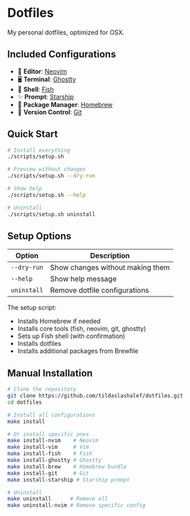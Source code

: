 # Dotfiles

My personal dotfiles, optimized for OSX.

## Included Configurations

- 📝 **Editor**: [Neovim](https://neovim.io/)
- 🖥️ **Terminal**: [Ghostty](https://ghostty.org/)
- 🐠 **Shell**: [Fish](https://fishshell.com/)
- ✨ **Prompt**: [Starship](https://starship.rs/)
- 🍺 **Package Manager**: [Homebrew](https://brew.sh/)
- 🔀 **Version Control**: [Git](https://git-scm.com/)

## Quick Start

```bash
# Install everything
./scripts/setup.sh

# Preview without changes
./scripts/setup.sh --dry-run

# Show help
./scripts/setup.sh --help

# Uninstall
./scripts/setup.sh uninstall
```

## Setup Options

| Option       | Description                              |
| ------------ | ---------------------------------------- |
| `--dry-run`  | Show changes without making them         |
| `--help`     | Show help message                        |
| `uninstall`  | Remove dotfile configurations            |

The setup script:
- Installs Homebrew if needed
- Installs core tools (fish, neovim, git, ghostty)
- Sets up Fish shell (with confirmation)
- Installs dotfiles
- Installs additional packages from Brewfile

## Manual Installation

```bash
# Clone the repository
git clone https://github.com/tildaslashalef/dotfiles.git
cd dotfiles

# Install all configurations
make install

# Or install specific ones
make install-nvim    # Neovim
make install-vim     # Vim
make install-fish    # Fish
make install-ghostty # Ghostty
make install-brew    # Homebrew bundle
make install-git     # Git
make install-starship # Starship prompt

# Uninstall
make uninstall      # Remove all
make uninstall-nvim # Remove specific config
```
